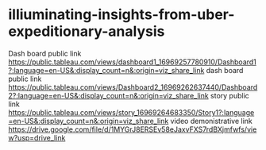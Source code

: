  # illiuminating-insights-from-uber-expeditionary-analysis
Dash board public link https://public.tableau.com/views/dashboard1_16969257780910/Dashboard1?:language=en-US&:display_count=n&:origin=viz_share_link
dash board public link https://public.tableau.com/views/Dashboard2_16969262637440/Dashboard2?:language=en-US&:display_count=n&:origin=viz_share_link
story public link https://public.tableau.com/views/story_16969264683350/Story1?:language=en-US&:display_count=n&:origin=viz_share_link
video demonistrative link https://drive.google.com/file/d/1MYGrJ8ERSEv58eJaxvFXS7rdBXjmfwfs/view?usp=drive_link
